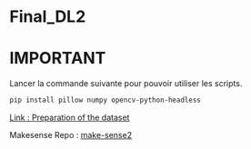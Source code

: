 # Final_DL2

# IMPORTANT 

Lancer la commande suivante pour pouvoir utiliser les scripts. 
```bash
pip install pillow numpy opencv-python-headless
```
[Link : Preparation of the dataset](https://youtu.be/yPppskB2zK8)


Makesense Repo : [make-sense2](https://github.com/AY2018/make-sense2)

